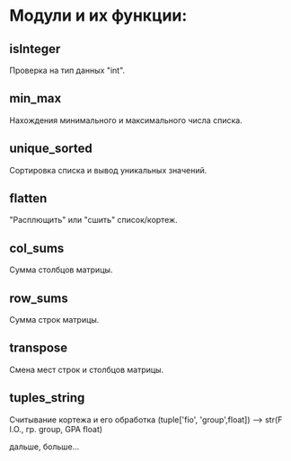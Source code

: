 # Модули и их функции:

## isInteger

Проверка на тип данных "int".

## min_max

Нахождения минимального и максимального числа списка.

## unique_sorted

Сортировка списка и вывод уникальных значений.

## flatten

"Расплющить" или "сшить" список/кортеж.

## col_sums

Сумма столбцов матрицы.

## row_sums

Сумма строк матрицы.

## transpose

Смена мест строк и столбцов матрицы.

## tuples_string

Считывание кортежа и его обработка (tuple['fio', 'group',float]) --> str(F I.O., гр. group, GPA float)

дальше, больше...
